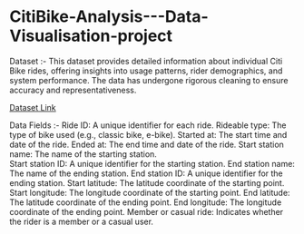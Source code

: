 # CitiBike-Analysis---Data-Visualisation-project

Dataset :-
This dataset provides detailed information about individual Citi Bike rides, offering insights into usage patterns, rider demographics, and system performance. The data has undergone rigorous cleaning to ensure accuracy and representativeness.

[Dataset Link](https://citibikenyc.com/system-data)

Data Fields :-
Ride ID: A unique identifier for each ride.
Rideable type: The type of bike used (e.g., classic bike, e-bike).
Started at: The start time and date of the ride.
Ended at: The end time and date of the ride.
Start station name: The name of the starting station.  
Start station ID: A unique identifier for the starting station.
End station name: The name of the ending station.
End station ID: A unique identifier for the ending station.
Start latitude: The latitude coordinate of the starting point.
Start longitude: The longitude coordinate of the starting point.
End latitude: The latitude coordinate of the ending point.
End longitude: The longitude coordinate of the ending point.
Member or casual ride: Indicates whether the rider is a member or a casual user.
